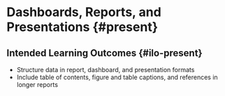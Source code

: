 # Dashboards, Reports, and Presentations  {#present}

## Intended Learning Outcomes {#ilo-present}

* Structure data in report, dashboard, and presentation formats
* Include table of contents, figure and table captions, and references in longer reports
